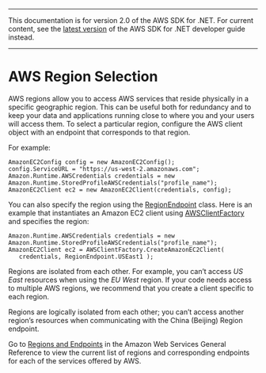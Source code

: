--------

This documentation is for version 2\.0 of the AWS SDK for \.NET\. For current content, see the [latest version](https://docs.aws.amazon.com/sdk-for-net/latest/developer-guide) of the AWS SDK for \.NET developer guide instead\.

--------

# AWS Region Selection<a name="net-dg-region-selection"></a>

AWS regions allow you to access AWS services that reside physically in a specific geographic region\. This can be useful both for redundancy and to keep your data and applications running close to where you and your users will access them\. To select a particular region, configure the AWS client object with an endpoint that corresponds to that region\.

For example:

```
AmazonEC2Config config = new AmazonEC2Config();
config.ServiceURL = "https://us-west-2.amazonaws.com";
Amazon.Runtime.AWSCredentials credentials = new Amazon.Runtime.StoredProfileAWSCredentials("profile_name");
AmazonEC2Client ec2 = new AmazonEC2Client(credentials, config);
```

You can also specify the region using the [RegionEndpoint](https://docs.aws.amazon.com/sdkfornet/latest/apidocs/TRegionEndpointNET45.html) class\. Here is an example that instantiates an Amazon EC2 client using [AWSClientFactory](https://docs.aws.amazon.com/sdkfornet/latest/apidocs/TAWSClientFactoryNET45.html) and specifies the region:

```
Amazon.Runtime.AWSCredentials credentials = new Amazon.Runtime.StoredProfileAWSCredentials("profile_name");
AmazonEC2Client ec2 = AWSClientFactory.CreateAmazonEC2Client(
   credentials, RegionEndpoint.USEast1 );
```

Regions are isolated from each other\. For example, you can’t access *US East* resources when using the *EU West* region\. If your code needs access to multiple AWS regions, we recommend that you create a client specific to each region\.

Regions are logically isolated from each other; you can’t access another region’s resources when communicating with the China \(Beijing\) Region endpoint\.

Go to [Regions and Endpoints](https://docs.aws.amazon.com/general/latest/gr/rande.html) in the Amazon Web Services General Reference to view the current list of regions and corresponding endpoints for each of the services offered by AWS\.